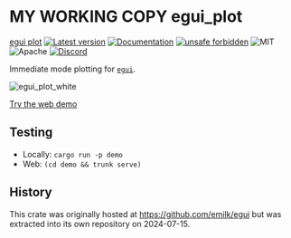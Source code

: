 
# MY WORKING COPY egui_plot

[egui plot](https://github.com/emilk/egui_plot)
[![Latest version](https://img.shields.io/crates/v/egui_plot.svg)](https://crates.io/crates/egui_plot)
[![Documentation](https://docs.rs/egui_plot/badge.svg)](https://docs.rs/egui_plot)
[![unsafe forbidden](https://img.shields.io/badge/unsafe-forbidden-success.svg)](https://github.com/rust-secure-code/safety-dance/)
![MIT](https://img.shields.io/badge/license-MIT-blue.svg)
![Apache](https://img.shields.io/badge/license-Apache-blue.svg)
[![Discord](https://img.shields.io/discord/900275882684477440?label=egui%20discord)](https://discord.gg/JFcEma9bJq)

Immediate mode plotting for [`egui`](https://github.com/emilk/egui).

![egui_plot_white](https://github.com/user-attachments/assets/b29acf5e-ccbf-4cb7-b03b-7e258fa5db16)

[Try the web demo](https://emilk.github.io/egui_plot/)

## Testing

- Locally: `cargo run -p demo`
- Web: `(cd demo && trunk serve)`

## History

This crate was originally hosted at <https://github.com/emilk/egui> but was extracted into its own repository on 2024-07-15.
